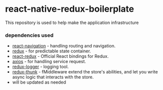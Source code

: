 # react-native-redux-boilerplate

This repository is used to help make the application infrastructure

### dependencies used

- [react-navigation](https://reactnavigation.org/en/) - handling routing and navigation.
- [redux](https://www.npmjs.com/package/redux) - for predictable state container.
- [react-redux](https://www.npmjs.com/package/react-redux) - Official React bindings for Redux.
- [axios](https://github.com/axios/axios) - for handling service request.
- [redux-logger](https://github.com/LogRocket/redux-logger) - logging tool.
- [redux-thunk](https://github.com/reduxjs/redux-thunk) - fMiddleware extend the store's abilities, and let you write async logic that interacts with the store.
- will be updated as needed
